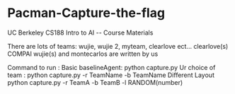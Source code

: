# Pacman-Capture-the-flag
UC Berkeley CS188 Intro to AI -- Course Materials

There are lots of teams:
wujie, wujie 2, myteam, clearlove ect... 
clearlove(s) COMPAI wujie(s) and montecarlos are written by us



Command to run :
Basic baselineAgent: python capture.py 
Ur choice of team : python capture.py -r TeamName -b TeamName 
Different Layout python capture.py -r TeamA -b TeamB -l RANDOM(number)

